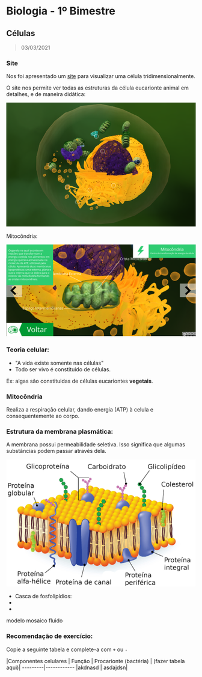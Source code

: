 # Biologia - 1º Bimestre

## Células
> 03/03/2021

### Site
Nos foi apresentado um [site](http://3d.cl3ver.com/11VrPc) para visualizar uma célula tridimensionalmente.

O site nos permite ver todas as estruturas da célula eucarionte animal em detalhes, e de maneira didática:

![célula](./celula.png)

Mitocôndria:

![mitocondria](./mitocondria.png)

### Teoria celular:

- "A vida existe somente nas células"
- Todo ser vivo é constituido de células.

Ex: algas são constituidas de células eucariontes **vegetais**.

### Mitocôndria

Realiza a respiração celular, dando energia (ATP) à celula e consequentemente ao corpo.

### Estrutura da membrana plasmática:

A membrana possui permeabilidade seletiva. Isso significa que algumas substâncias podem passar através dela.

![Membrana plasmatica](./membrana.jpg)

- Casca de fosfolipídios:
-
-
modelo mosaico fluido

### Recomendação de exercício:

Copie a seguinte tabela e complete-a com ``+`` ou ``-``

|Componentes celulares | Função | Procarionte (bactéria) | (fazer tabela aqui)|
---------|------------
|akdnasd | asdajdsn|

